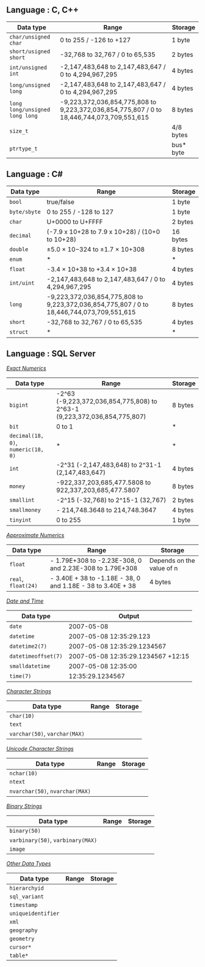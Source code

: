 


## Language : C, C++

Data type | Range | Storage
--- | --- | ---
`char/unsigned char` | 0 to 255 / -126 to +127 | 1 byte
`short/usigned short` | -32,768 to 32,767 / 0 to 65,535 | 2 bytes
`int/unsigned int` | -2,147,483,648 to 2,147,483,647 / 0 to 4,294,967,295 | 4 bytes
`long/unsigned long` | -2,147,483,648 to 2,147,483,647 / 0 to 4,294,967,295 | 4 bytes
`long long/unsigned long long` | -9,223,372,036,854,775,808 to 9,223,372,036,854,775,807 / 0 to 18,446,744,073,709,551,615 | 8 bytes
`size_t` | | 4/8 bytes
`ptrtype_t` | | bus* byte


## Language : C#

Data type | Range | Storage
--- | --- | ---
`bool` | true/false | 1 byte
`byte/sbyte` | 0 to 255 / -128 to 127 | 1 byte
`char` | U+0000 to U+FFFF | 2 bytes
`decimal` | (-7.9 x 10+28 to 7.9 x 10+28) / (10+0 to 10+28) | 16 bytes
`double` | ±5.0 × 10−324 to ±1.7 × 10+308 | 8 bytes
`enum` | * | *
`float` | -3.4 × 10+38 to +3.4 × 10+38 | 4 bytes
`int/uint` | -2,147,483,648 to 2,147,483,647 / 0 to 4,294,967,295 | 4 bytes
`long` | -9,223,372,036,854,775,808 to 9,223,372,036,854,775,807 / 0 to 18,446,744,073,709,551,615 | 8 bytes
`short` | -32,768 to 32,767 / 0 to 65,535 | 4 bytes
`struct` | * | *


## Language : SQL Server

[*Exact Numerics*](https://technet.microsoft.com/en-us/library/ms187752(v=sql.105).aspx)

Data type | Range | Storage
--- | --- | ---
`bigint` | -2^63 (-9,223,372,036,854,775,808) to 2^63-1 (9,223,372,036,854,775,807) | 8 bytes
`bit` | 0 to 1 | *
`decimal(18, 0)`, `numeric(18, 0)` | * | *
`int` | -2^31 (-2,147,483,648) to 2^31-1 (2,147,483,647) | 4 bytes
`money` | -922,337,203,685,477.5808 to 922,337,203,685,477.5807 | 8 bytes
`smallint` | -2^15 (-32,768) to 2^15-1 (32,767) | 2 bytes
`smallmoney` | - 214,748.3648 to 214,748.3647 | 4 bytes
`tinyint` | 0 to 255 | 1 byte

[*Approximate Numerics*](https://technet.microsoft.com/en-us/library/ms187752(v=sql.105).aspx)

Data type | Range | Storage
--- | --- | ---
`float` | - 1.79E+308 to -2.23E-308, 0 and 2.23E-308 to 1.79E+308 | Depends on the value of n
`real`, `float(24)` | - 3.40E + 38 to -1.18E - 38, 0 and 1.18E - 38 to 3.40E + 38 | 4 bytes

[*Date and Time*](https://technet.microsoft.com/en-us/library/ms187752(v=sql.105).aspx)

Data type | Output
--- | ---
`date` | 2007-05-08
`datetime` | 2007-05-08 12:35:29.123
`datetime2(7)` | 2007-05-08 12:35:29.1234567
`datetimeoffset(7)` | 2007-05-08 12:35:29.1234567 +12:15
`smalldatetime` | 2007-05-08 12:35:00
`time(7)` | 12:35:29.1234567

 [*Character Strings*](https://technet.microsoft.com/en-us/library/ms187752(v=sql.105).aspx)

Data type | Range | Storage
--- | --- | ---
`char(10)` |
`text` | 
`varchar(50)`, `varchar(MAX)` |

[*Unicode Character Strings*](https://technet.microsoft.com/en-us/library/ms187752(v=sql.105).aspx)

Data type | Range | Storage
--- | --- | ---
`nchar(10)` |
`ntext` | 
`nvarchar(50)`, `nvarchar(MAX)` |

[*Binary Strings*](https://technet.microsoft.com/en-us/library/ms187752(v=sql.105).aspx)

Data type | Range | Storage
--- | --- | ---
`binary(50)` | 
`varbinary(50)`, `varbinary(MAX)` |
`image` | 


[*Other Data Types*](https://technet.microsoft.com/en-us/library/ms187752(v=sql.105).aspx)

Data type | Range | Storage
--- | --- | ---
`hierarchyid` |
`sql_variant` |
`timestamp` |
`uniqueidentifier` |
`xml` |
`geography` |
`geometry` | 
`cursor*` |
`table*` |
